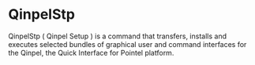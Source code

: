 # QinpelStp

QinpelStp ( Qinpel Setup ) is a command that transfers, installs and executes selected bundles of graphical user and command interfaces for the Qinpel, the Quick Interface for Pointel platform.
